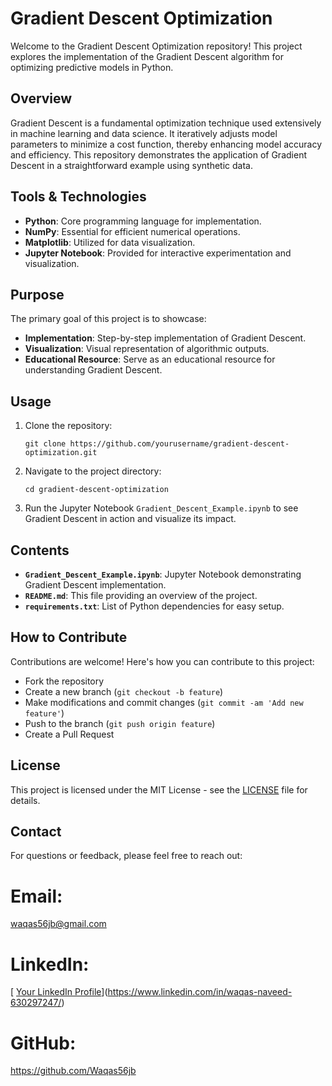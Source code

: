 # Gradient Descent Optimization

Welcome to the Gradient Descent Optimization repository! This project explores the implementation of the Gradient Descent algorithm for optimizing predictive models in Python.

## Overview

Gradient Descent is a fundamental optimization technique used extensively in machine learning and data science. It iteratively adjusts model parameters to minimize a cost function, thereby enhancing model accuracy and efficiency. This repository demonstrates the application of Gradient Descent in a straightforward example using synthetic data.

## Tools & Technologies

- **Python**: Core programming language for implementation.
- **NumPy**: Essential for efficient numerical operations.
- **Matplotlib**: Utilized for data visualization.
- **Jupyter Notebook**: Provided for interactive experimentation and visualization.

## Purpose

The primary goal of this project is to showcase:
- **Implementation**: Step-by-step implementation of Gradient Descent.
- **Visualization**: Visual representation of algorithmic outputs.
- **Educational Resource**: Serve as an educational resource for understanding Gradient Descent.

## Usage

1. Clone the repository:
   ```
   git clone https://github.com/yourusername/gradient-descent-optimization.git
   ```
   
2. Navigate to the project directory:
   ```
   cd gradient-descent-optimization
   ```

3. Run the Jupyter Notebook `Gradient_Descent_Example.ipynb` to see Gradient Descent in action and visualize its impact.

## Contents

- **`Gradient_Descent_Example.ipynb`**: Jupyter Notebook demonstrating Gradient Descent implementation.
- **`README.md`**: This file providing an overview of the project.
- **`requirements.txt`**: List of Python dependencies for easy setup.

## How to Contribute

Contributions are welcome! Here's how you can contribute to this project:

- Fork the repository
- Create a new branch (`git checkout -b feature`)
- Make modifications and commit changes (`git commit -am 'Add new feature'`)
- Push to the branch (`git push origin feature`)
- Create a Pull Request

## License

This project is licensed under the MIT License - see the [LICENSE](LICENSE) file for details.

## Contact

For questions or feedback, please feel free to reach out:

# Email:
waqas56jb@gmail.com
# LinkedIn:
[ [Your LinkedIn Profile](https://www.linkedin.com/in/yourprofile/)](https://www.linkedin.com/in/waqas-naveed-630297247/)
# GitHub:
https://github.com/Waqas56jb
